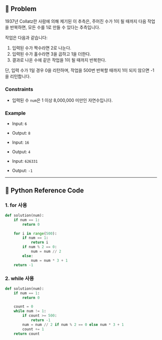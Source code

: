 ## 🧠 Problem
1937년 Collatz란 사람에 의해 제기된 이 추측은, 주어진 수가 1이 될 때까지 다음 작업을 반복하면, 모든 수를 1로 만들 수 있다는 추측입니다.

작업은 다음과 같습니다:

1. 입력된 수가 짝수라면 2로 나눈다.
2. 입력된 수가 홀수라면 3을 곱하고 1을 더한다.
3. 결과로 나온 수에 같은 작업을 1이 될 때까지 반복한다.

단, 입력 수가 1일 경우 0을 리턴하며, 작업을 500번 반복할 때까지 1이 되지 않으면 -1을 리턴합니다.

### Constraints
- 입력된 수 `num`은 1 이상 8,000,000 미만인 자연수입니다.

### Example
- Input: `6`
- Output: `8`

- Input: `16`
- Output: `4`

- Input: `626331`
- Output: `-1`

---

## 🐍 Python Reference Code
### 1. for 사용
```python
def solution(num):
    if num == 1:
        return 0
        
    for i in range(500):
        if num == 1:
            return i
        if num % 2 == 0:
            num = num // 2
        else:
            num = num * 3 + 1
    return -1
```

### 2. while 사용
```python
def solution(num):
    if num == 1:
        return 0
        
    count = 0
    while num != 1:
        if count >= 500:
            return -1
        num = num // 2 if num % 2 == 0 else num * 3 + 1
        count += 1
    return count
```

